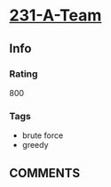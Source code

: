 # [231-A-Team](https://codeforces.com/problemset/problem/231/A)

## Info

### Rating

800

### Tags

- brute force
- greedy

## __COMMENTS__

> 

